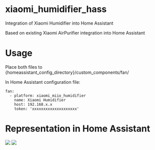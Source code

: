 # xiaomi_humidifier_hass
Integration of Xiaomi Humidifier into Home Assistant

Based on existing Xiaomi AirPurifier integration into Home Assistant

# Usage
Place both files to {homeassistant_config_directory}/custom_components/fan/

In Home Assistant configuration file:
```
fan:
  - platform: xiaomi_miio_humidifier
    name: Xiaomi Humidifier
    host: 192.168.x.x
    token: 'xxxxxxxxxxxxxxxxxxxx'
```
 
# Representation in Home Assistant

<img src="http://i67.tinypic.com/t9zldu.jpg" border="0">


<img src="http://i68.tinypic.com/28uoisj.jpg" border="0">
